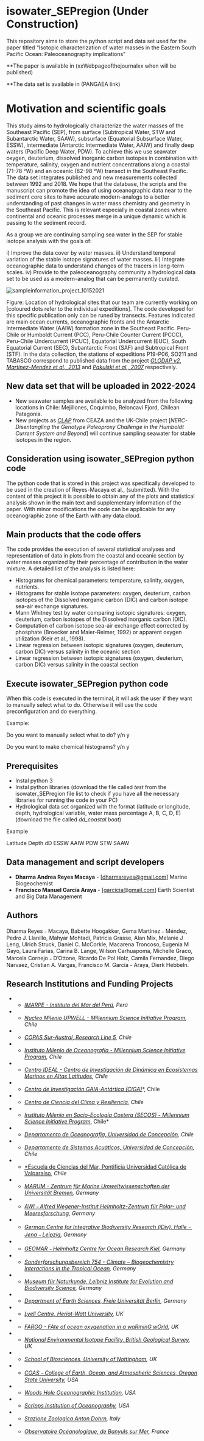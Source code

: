 # isowater_SEPregion (Under Construction) 

This repository aims to store the python script and data set used for the paper titled “Isotopic characterization of water masses in the Eastern South Pacific Ocean: Paleoceanography implications”

**The paper is available in (xxWebpageofthejournalxx when will be published) 

**The data set is available in (PANGAEA link)

# Motivation and scientific goals 

This study aims to hydrologically characterize the water masses of the Southeast Pacific (SEP), from surface (Subtropical Water, STW and Subantarctic Water, SAAW), subsurface (Equatorial Subsurface Water, ESSW), intermediate (Antarctic Intermediate Water, AAIW) and finally deep waters (Pacific Deep Water, PDW).
To achieve this we use seawater oxygen, deuterium, dissolved inorganic carbon isotopes in combination with temperature, salinity, oxygen and nutrient concentrations along a coastal (71-78 °W) and an oceanic (82-98 °W) transect in the Southeast Pacific. 
The data set integrates published and new measurements collected between 1992 and 2018. We hope that the database, the scripts and the manuscript can promote the idea of using oceanographic data near to the sediment core sites to have accurate modern-analogs to a better understanding of past changes in water mass chemistry and geometry in the Southeast Pacific. This is relevant especially in coastal zones where continental and oceanic processes merge in a unique dynamic which is passing to the sediment record. 

As a group we are continuing sampling sea water in the SEP for stable isotope analysis with the goals of:  

i) Improve the data cover by water masses.
ii) Understand temporal variation of the stable isotope signatures of water masses.
iii) Integrate oceanographic data to understand changes of the tracers in long-term scales.
iv) Provide to the paleoceanography community a hydrological data set to be used as a modern-analog that can be permanently curated. 

![sampleinformation_project_10152021](https://user-images.githubusercontent.com/80867539/137465439-521b4d6f-07bf-4467-9a0c-314c1632b932.png)

Figure: Location of hydrological sites that our team are currently working on [coloured dots refer to the individual expeditions]. The code developed for this specific publication only can be runed by transects. Features indicated are main ocean currents, oceanographic fronts and the Antarctic Intermediate Water (AAIW) formation zone in the Southeast Pacific. Peru-Chile or Humboldt Current (PCC), Peru-Chile Counter Current (PCCC), Peru-Chile Undercurrent (PCUC), Equatorial Undercurrent (EUC), South Equatorial Current (SEC), Subantarctic Front (SAF) and Subtropical Front (STF). In the data collection, the stations of expeditions P19-P06, SO211 and TABASCO correspond to published data from the project *[*GLODAP v2*](https://www.glodap.info/)*, *[*Martinez-Mendez et al., 2013*](https://agupubs.onlinelibrary.wiley.com/doi/pdfdirect/10.1002/palo.20047?__cf_chl_jschl_tk__=pmd_qLivIu5GB8dsCMRtLVPENswsh0sAP06fW2SAWA46ayc-1634291777-0-gqNtZGzNAiWjcnBszQjR)* and [*Pakulski et al., 2007*](https://www.researchgate.net/publication/250220274_Responses_of_heterotrophic_bacteria_to_solar_irradiance_in_the_eastern_Pacific_Ocean) respectively. 

## New data set that will be uploaded in 2022-2024

- New seawater samples are available to be analyzed from the following locations in Chile: Mejillones, Coquimbo, Reloncavi Fjord, Chilean Patagonia. 
- New projects as [*CLAP*](https://futureoceanslab.org/clap/) from CEAZA and the UK-Chile project [*NERC-Disentangling the Genotype Paleoproxy Challenge in the Humboldt Current System and Beyond*] will continue sampling seawater for stable isotopes in the region. 

## Consideration using isowater_SEPregion python code 

The python code that is stored in this project was specifically developed to be used in the creation of Reyes-Macaya et al., (submitted). With the content of this project it is possible to obtain any of the plots and statistical analysis shown in the main text and supplementary information of the paper. With minor modifications the code can be applicable for any oceanographic zone of the Earth with any data cloud. 

## Main products that the code offers 

The code provides the execution of several statistical analyses and representation of data in plots from the coastal and oceanic section by water masses organized by their percentage of contribution in the water mixture. A detailed list of the analysis is listed here: 

- Histograms for chemical parameters: temperature, salinity, oxygen, nutrients. 
- Histograms for stable isotope parameters: oxygen, deuterium, carbon isotopes of the Dissolved inorganic carbon (DIC) and carbon isotope sea-air exchange signatures. 
- Mann Whitney test by water comparing isotopic signatures: oxygen, deuterium, carbon isotopes of the Dissolved inorganic carbon (DIC). 
- Computation of carbon isotope sea-air exchange effect corrected by phosphate (Broecker and Maier-Reimer, 1992) or apparent oxygen utilization (Keir et al., 1998). 
- Linear regression between isotopic signatures (oxygen, deuterium, carbon DIC) versus salinity in the oceanic section
- Linear regression between isotopic signatures (oxygen, deuterium, carbon DIC) versus salinity in the coastal section

## Execute isowater_SEPregion python code

When this code is executed in the terminal, it will ask the user if they want to manually select what to do. Otherwise it will use the code preconfiguration and do everything. 

Example: 

Do you want to manually select what to do? y/n  y

Do you want to make chemical histograms?  y/n  y

## Prerequisites

- Instal python 3 
- Instal python libraries (download the file called *test* from the isowater_SEPregion file list to check if you have all the necessary libraries for running the code in your PC)
- Hydrological data set organized with the format (latitude or longitude, depth, hydrological variable, water mass percentage A, B, C, D, E) (download the file called *dd_coastal.boat*)

Example

Latitude	Depth	dD	ESSW	AAIW	PDW	STW	SAAW

## Data management and script developers 

* **Dharma Andrea Reyes Macaya** - [dharmareyes@gmail.com] Marine Biogeochemist 
* **Francisco Manuel García Araya** - [garcicia@gmail.com] Earth Scientist and Big Data Management  

## Authors  

Dharma Reyes﹣Macaya, Babette Hoogakker, Gema Martínez﹣Méndez, Pedro J. Llanillo, Mahyar Mohtadi, Patricia Grasse, Alan Mix, Melanie J Leng, Ulrich Struck, Daniel C. McCorkle, Macarena Troncoso, Eugenia M Gayo, Laura Farias, Carina B. Lange, Wilson Carhuapoma, Michelle Graco, Marcela Cornejo﹣D’Ottone, Ricardo De Pol Holz, Camila Fernandez, Diego Narvaez, Cristian A. Vargas, Francisco M. García - Araya, Dierk Hebbeln. 

## Research Institutions and Funding Projects 

* - [*IMARPE - Instituto del Mar del Perú*](https://www.gob.pe/imarpe)*, Perú*
* - [*Nucleo Milenio UPWELL -  Millennium Science Initiative Program*](http://www.upwell.cl/eng/humboldt-biogeochemistry/)*, Chile*
* - [*COPAS Sur-Austral, Research Line 5*](http://www.sur-austral.cl/)*, Chile*
* - [*Instituto Milenio de Oceanografía - Millennium Science Initiative Program*](https://en.imo-chile.cl/)*, Chile*
* - [*Centro IDEAL - Centro de Investigación de Dinámica en Ecosistemas Marinos en Altas Latitudes*](https://www.centroideal.cl/)*, Chile*
* - [*Centro de Investigación GAIA-Antártica (CIGA)*](http://www.umag.cl/gaiaantartica/?lang=en)*, Chile
* - [*Centro de Ciencia del Clima y Resiliencia*](https://www.cr2.cl/)*, Chile*
* - [*Instituto Milenio en Socio-Ecología Costera (SECOS) - Millennium Science Initiative Program*](https://socioecologiacostera.cl/en/), Chile*
* - [*Departamento de Oceanografía, Universidad de Concepción*](http://oceanografia.udec.cl/)*, Chile*
* - [*Departamento de Sistemas Acuáticos, Universidad de Concepción*](http://www.eula.cl/investigacion/unidad-de-sistemas-acuaticos/)*, Chile*
* - [*Escuela de Ciencias del Mar, Pontificia Universidad Católica de Valparaíso](http://www.cienciasdelmar.pucv.cl/)*, Chile*
* - [*MARUM - Zentrum für Marine Umweltwissenschaften der Universität Bremen*](https://www.marum.de/en/about-us/Marine-Sedimentology/Team-3.html)*, Germany*
* - [*AWI﹣Alfred Wegener-Institut Helmholtz-Zentrum für Polar- und Meeresforschung*](https://www.awi.de/en/)*, Germany*
* - [*German Centre for Integrative Biodiversity Research (iDiv), Halle﹣Jena﹣Leipzig*](https://www.idiv.de/en/index.html)*, Germany*
* - [*GEOMAR﹣Helmholtz Centre for Ocean Research Kiel*](https://www.geomar.de/en/news/article/ocean-circulation-and-climate-dynamics)*, Germany*
* - [*Sonderforschungsbereich 754 - Climate – Biogeochemistry Interactions in the Tropical Ocean*](http://www.sfb754.de)*, Germany*
* - [*Museum für Naturkunde, Leibniz Institute for Evolution and Biodiversity Science*](https://www.leibniz-gemeinschaft.de/en/institutes/leibniz-institutes-all-lists/museum-fuer-naturkunde-leibniz-institute-for-evolution-and-biodiversity-science)*, Germany*
* - [*Department of Earth Sciences, Freie Universität Berlin*](https://www.geo.fu-berlin.de/en/index.html)*, Germany*
* - [*Lyell Centre, Heriot-Watt University*](http://www.lyellcentre.ac.uk/)*, UK*
* - [*FARGO - FAte of ocean oxygenation in a waRminG wOrld*](http://www.lyellcentre.ac.uk/)*, UK*
* - [*National Environmental Isotope Facility, British Geological Survey*](http://www.isotopesuk.org/)*, UK*
* - [*School of Biosciences, University of Nottingham*](https://www.nottingham.ac.uk/biosciences/)*, UK*
* - [*COAS﹣College of Earth, Ocean, and Atmospheric Sciences, Oregon State University*](https://ceoas.oregonstate.edu/)*, USA*
* - [*Woods Hole Oceanographic Institution*](https://www.whoi.edu/)*, USA*
* - [*Scripps Institution of Oceanography*](https://scripps.ucsd.edu/)*, USA*
* - [*Stazione Zoologica Anton Dohrn*](http://www.szn.it/index.php/en/)*, Italy*
* - [*Observatoire Océanologique, de Banyuls sur Mer*](https://www.obs-banyuls.fr/en/)*, France*


